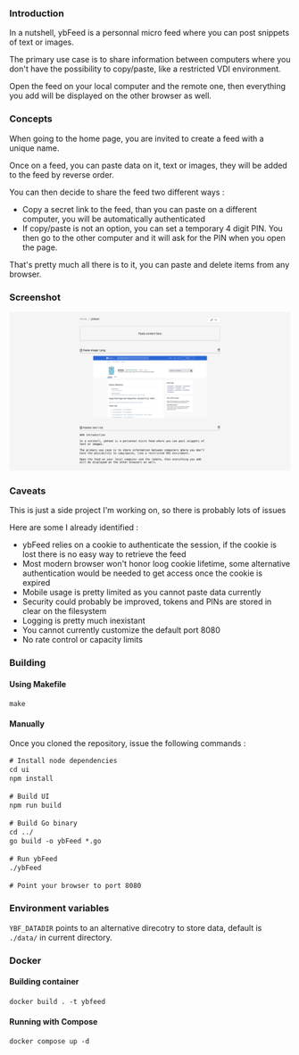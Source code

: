 ### Introduction

In a nutshell, ybFeed is a personnal micro feed where you can post snippets of 
text or images.

The primary use case is to share information between computers where you don't
have the possibility to copy/paste, like a restricted VDI environment.

Open the feed on your local computer and the remote one, then everything you add
will be displayed on the other browser as well.

### Concepts

When going to the home page, you are invited to create a feed with a unique
name.

Once on a feed, you can paste data on it, text or images, they will be added
to the feed by reverse order.

You can then decide to share the feed two different ways :

- Copy a secret link to the feed, than you can paste on a different computer,
you will be automatically authenticated
- If copy/paste is not an option, you can set a temporary 4 digit PIN. You then
go to the other computer and it will ask for the PIN when you open the page.

That's pretty much all there is to it, you can paste and delete items from any
browser.

### Screenshot

![Screenshot](screenshot.png)

### Caveats

This is just a side project I'm working on, so there is probably lots of issues

Here are some I already identified :

- ybFeed relies on a cookie to authenticate the session, if the cookie is lost
there is no easy way to retrieve the feed
- Most modern browser won't honor loog cookie lifetime, some alternative
authentication would be needed to get access once the cookie is expired
- Mobile usage is pretty limited as you cannot paste data currently
- Security could probably be improved, tokens and PINs are stored in clear on
the filesystem
- Logging is pretty much inexistant
- You cannot currently customize the default port 8080
- No rate control or capacity limits

### Building

#### Using Makefile

```
make
```

#### Manually

Once you cloned the repository, issue the following commands :
```
# Install node dependencies
cd ui
npm install

# Build UI
npm run build

# Build Go binary
cd ../
go build -o ybFeed *.go

# Run ybFeed
./ybFeed

# Point your browser to port 8080
```

### Environment variables
`YBF_DATADIR` points to an alternative direcotry to store data, default is
`./data/` in current directory.

### Docker

#### Building container

```
docker build . -t ybfeed
```

#### Running with Compose

```
docker compose up -d
```
